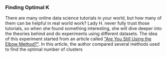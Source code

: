 ### Finding Optimal K

There are many online data science tutorials in your world, but how many of them can be helpful in real world work? Lady H. never fully trust those tutorials, so when she found something interesting, she will dive deeper into the theories behind and do experiments using different datasets. The idea of this experiment started from an article called ["Are You Still Using the Elbow Method?"][1]. In this article, the author compared several methods used to find the optimal number of clusters


[1]:https://towardsdatascience.com/are-you-still-using-the-elbow-method-5d271b3063bd

